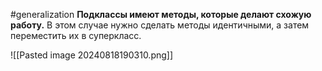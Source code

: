 #generalization 
**Подклассы имеют методы, которые делают схожую работу.**
В этом случае нужно сделать методы идентичными, а затем переместить их в суперкласс.

![[Pasted image 20240818190310.png]]
